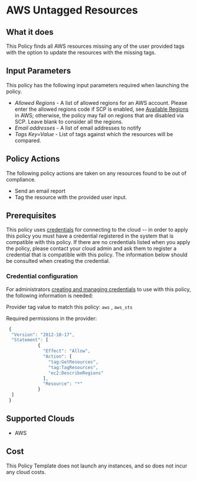 # AWS Untagged Resources

## What it does

This Policy finds all AWS resources missing any of the user provided tags with the option to update the resources with the missing tags.

## Input Parameters

This policy has the following input parameters required when launching the policy.

- *Allowed Regions* - A list of allowed regions for an AWS account. Please enter the allowed regions code if SCP is enabled, see [Available Regions](https://docs.aws.amazon.com/AWSEC2/latest/UserGuide/using-regions-availability-zones.html#concepts-available-regions) in AWS; otherwise, the policy may fail on regions that are disabled via SCP. Leave blank to consider all the regions.
- *Email addresses* - A list of email addresses to notify
- *Tags Key=Value* - List of tags against which the resources will be compared.

## Policy Actions

The following policy actions are taken on any resources found to be out of compliance.

- Send an email report
- Tag the resource with the provided user input.

## Prerequisites

This policy uses [credentials](https://docs.rightscale.com/policies/users/guides/credential_management.html) for connecting to the cloud -- in order to apply this policy you must have a credential registered in the system that is compatible with this policy. If there are no credentials listed when you apply the policy, please contact your cloud admin and ask them to register a credential that is compatible with this policy. The information below should be consulted when creating the credential.

### Credential configuration

For administrators [creating and managing credentials](https://docs.rightscale.com/policies/users/guides/credential_management.html) to use with this policy, the following information is needed:

Provider tag value to match this policy: `aws` , `aws_sts`

Required permissions in the provider:

```javascript
 {
  "Version": "2012-10-17",
  "Statement": [
            {
              "Effect": "Allow",
              "Action": [
                "tag:GetResources",
                "tag:TagResources",
                "ec2:DescribeRegions"
              ],
              "Resource": "*"
            }
  ]
 }
```

## Supported Clouds

- AWS

## Cost

This Policy Template does not launch any instances, and so does not incur any cloud costs.
